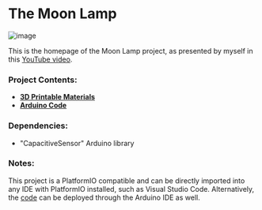 # The Moon Lamp

![image](https://github.com/user-attachments/assets/a6566f0b-c8de-40ef-a19c-b32d529d018d)

This is the homepage of the Moon Lamp project, as presented by myself in this [YouTube video](https://youtu.be/xZy_1CMyAzQ).

### Project Contents:
- [**3D Printable Materials**](https://github.com/cybercraftics/moon_lamp/tree/main/3d_printables)
- [**Arduino Code**](https://github.com/cybercraftics/moon_lamp/blob/main/src/main.cpp)

### Dependencies:
- "CapacitiveSensor" Arduino library

### Notes:
This project is a PlatformIO compatible and can be directly imported into any IDE with PlatformIO installed, such as Visual Studio Code.
Alternatively, the [code](https://github.com/cybercraftics/moon_lamp/blob/main/src/main.cpp) can be deployed through the 
Arduino IDE as well.
